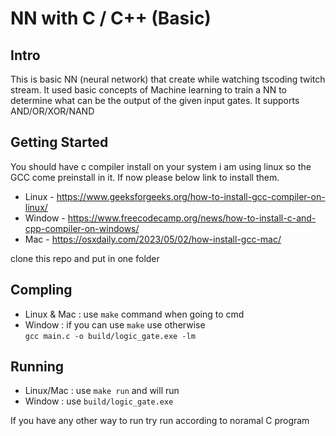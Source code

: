 # NN with C / C++ (Basic)
## Intro
This is basic NN (neural network) that create while watching tscoding twitch stream. It used basic concepts of Machine learning to train a NN to determine what can be the output of the given input gates.
It supports AND/OR/XOR/NAND

## Getting Started

You should have c compiler install on your system i am using linux so the GCC come preinstall in it. If now please below link to install them.
- Linux - https://www.geeksforgeeks.org/how-to-install-gcc-compiler-on-linux/
- Window - https://www.freecodecamp.org/news/how-to-install-c-and-cpp-compiler-on-windows/
- Mac - https://osxdaily.com/2023/05/02/how-install-gcc-mac/

clone this repo and put in one folder


## Compling

- Linux & Mac : use `make` command when going to cmd
- Window      : if you can use `make` use otherwise <br>`gcc main.c -o build/logic_gate.exe -lm` 

## Running
- Linux/Mac : use `make run` and will run
- Window    : use `build/logic_gate.exe`


If you have any other way to run try run according to noramal C program